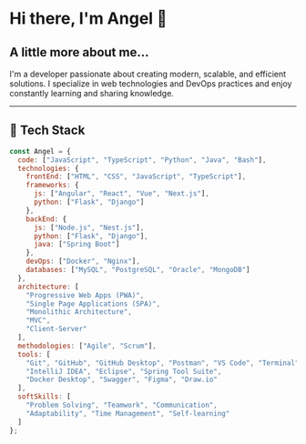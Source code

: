 # Hi there, I'm Angel 👋

## A little more about me...

I'm a developer passionate about creating modern, scalable, and efficient solutions. I specialize in web technologies and DevOps practices and enjoy constantly learning and sharing knowledge.

---

## 🧠 Tech Stack

```javascript
const Angel = {
  code: ["JavaScript", "TypeScript", "Python", "Java", "Bash"],
  technologies: {
    frontEnd: ["HTML", "CSS", "JavaScript", "TypeScript"],
    frameworks: {
      js: ["Angular", "React", "Vue", "Next.js"],
      python: ["Flask", "Django"]
    },
    backEnd: {
      js: ["Node.js", "Nest.js"],
      python: ["Flask", "Django"],
      java: ["Spring Boot"]
    },
    devOps: ["Docker", "Nginx"],
    databases: ["MySQL", "PostgreSQL", "Oracle", "MongoDB"]
  },
  architecture: [
    "Progressive Web Apps (PWA)",
    "Single Page Applications (SPA)",
    "Monolithic Architecture",
    "MVC",
    "Client-Server"
  ],
  methodologies: ["Agile", "Scrum"],
  tools: [
    "Git", "GitHub", "GitHub Desktop", "Postman", "VS Code", "Terminal",
    "IntelliJ IDEA", "Eclipse", "Spring Tool Suite",
    "Docker Desktop", "Swagger", "Figma", "Draw.io"
  ],
  softSkills: [
    "Problem Solving", "Teamwork", "Communication",
    "Adaptability", "Time Management", "Self-learning"
  ]
};
```



